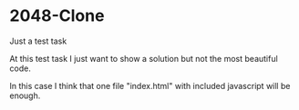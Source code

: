 # 2048-Clone
Just a test task

At this test task I just want to show a solution but not the most beautiful code.

In this case I think that one file "index.html" with included javascript will be enough.
